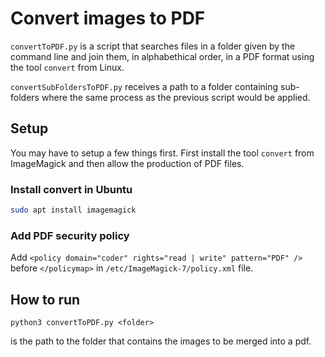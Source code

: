 # Convert images to PDF

`convertToPDF.py` is a script that searches files in a folder given by the command line and join them, in alphabethical order, in a PDF format using the tool `convert` from Linux.

`convertSubFoldersToPDF.py` receives a path to a folder containing sub-folders where the same process as the previous script would be applied.

## Setup

You may have to setup a few things first. First install the tool `convert` from ImageMagick and then allow the production of PDF files.

### Install convert in Ubuntu

```bash
sudo apt install imagemagick
```

### Add PDF security policy

Add `<policy domain="coder" rights="read | write" pattern="PDF" />` before `</policymap>` in `/etc/ImageMagick-7/policy.xml` file.





## How to run

```
python3 convertToPDF.py <folder>
```

<folder> is the path to the folder that contains the images to be merged into a pdf.
